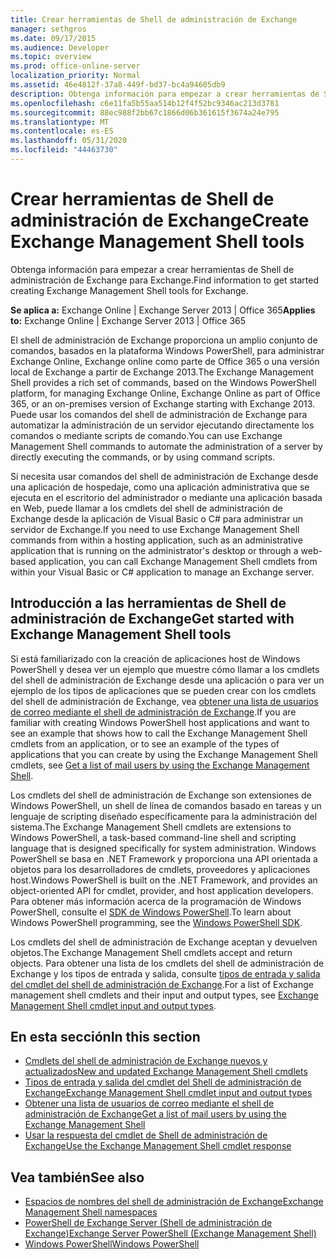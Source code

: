 ```yaml
---
title: Crear herramientas de Shell de administración de Exchange
manager: sethgros
ms.date: 09/17/2015
ms.audience: Developer
ms.topic: overview
ms.prod: office-online-server
localization_priority: Normal
ms.assetid: 46e4812f-37a8-449f-bd37-bc4a94605db9
description: Obtenga información para empezar a crear herramientas de Shell de administración de Exchange para Exchange.
ms.openlocfilehash: c6e11fa5b55aa514b12f4f52bc9346ac213d3781
ms.sourcegitcommit: 88ec988f2bb67c1866d06b361615f3674a24e795
ms.translationtype: MT
ms.contentlocale: es-ES
ms.lasthandoff: 05/31/2020
ms.locfileid: "44463730"
---
```

# <a name="create-exchange-management-shell-tools"></a><span data-ttu-id="10e46-103">Crear herramientas de Shell de administración de Exchange</span><span class="sxs-lookup"><span data-stu-id="10e46-103">Create Exchange Management Shell tools</span></span>

<span data-ttu-id="10e46-104">Obtenga información para empezar a crear herramientas de Shell de administración de Exchange para Exchange.</span><span class="sxs-lookup"><span data-stu-id="10e46-104">Find information to get started creating Exchange Management Shell tools for Exchange.</span></span>

<span data-ttu-id="10e46-105">**Se aplica a:** Exchange Online | Exchange Server 2013 | Office 365</span><span class="sxs-lookup"><span data-stu-id="10e46-105">**Applies to:** Exchange Online | Exchange Server 2013 | Office 365</span></span>
  
<span data-ttu-id="10e46-106">El shell de administración de Exchange proporciona un amplio conjunto de comandos, basados en la plataforma Windows PowerShell, para administrar Exchange Online, Exchange online como parte de Office 365 o una versión local de Exchange a partir de Exchange 2013.</span><span class="sxs-lookup"><span data-stu-id="10e46-106">The Exchange Management Shell provides a rich set of commands, based on the Windows PowerShell platform, for managing Exchange Online, Exchange Online as part of Office 365, or an on-premises version of Exchange starting with Exchange 2013.</span></span> <span data-ttu-id="10e46-107">Puede usar los comandos del shell de administración de Exchange para automatizar la administración de un servidor ejecutando directamente los comandos o mediante scripts de comando.</span><span class="sxs-lookup"><span data-stu-id="10e46-107">You can use Exchange Management Shell commands to automate the administration of a server by directly executing the commands, or by using command scripts.</span></span>
  
<span data-ttu-id="10e46-108">Si necesita usar comandos del shell de administración de Exchange desde una aplicación de hospedaje, como una aplicación administrativa que se ejecuta en el escritorio del administrador o mediante una aplicación basada en Web, puede llamar a los cmdlets del shell de administración de Exchange desde la aplicación de Visual Basic o C# para administrar un servidor de Exchange.</span><span class="sxs-lookup"><span data-stu-id="10e46-108">If you need to use Exchange Management Shell commands from within a hosting application, such as an administrative application that is running on the administrator's desktop or through a web-based application, you can call Exchange Management Shell cmdlets from within your Visual Basic or C# application to manage an Exchange server.</span></span>
  
## <a name="get-started-with-exchange-management-shell-tools"></a><span data-ttu-id="10e46-109">Introducción a las herramientas de Shell de administración de Exchange</span><span class="sxs-lookup"><span data-stu-id="10e46-109">Get started with Exchange Management Shell tools</span></span>
<span data-ttu-id="10e46-110"><a name="SP15GettingStartedTemplate_WhatDoYouNeed"> </a></span><span class="sxs-lookup"><span data-stu-id="10e46-110"><a name="SP15GettingStartedTemplate_WhatDoYouNeed"> </a></span></span>

<span data-ttu-id="10e46-111">Si está familiarizado con la creación de aplicaciones host de Windows PowerShell y desea ver un ejemplo que muestre cómo llamar a los cmdlets del shell de administración de Exchange desde una aplicación o para ver un ejemplo de los tipos de aplicaciones que se pueden crear con los cmdlets del shell de administración de Exchange, vea [obtener una lista de usuarios de correo mediante el shell de administración de Exchange](how-to-get-a-list-of-mail-users-by-using-the-exchange-management-shell.md).</span><span class="sxs-lookup"><span data-stu-id="10e46-111">If you are familiar with creating Windows PowerShell host applications and want to see an example that shows how to call the Exchange Management Shell cmdlets from an application, or to see an example of the types of applications that you can create by using the Exchange Management Shell cmdlets, see [Get a list of mail users by using the Exchange Management Shell](how-to-get-a-list-of-mail-users-by-using-the-exchange-management-shell.md).</span></span>
  
<span data-ttu-id="10e46-112">Los cmdlets del shell de administración de Exchange son extensiones de Windows PowerShell, un shell de línea de comandos basado en tareas y un lenguaje de scripting diseñado específicamente para la administración del sistema.</span><span class="sxs-lookup"><span data-stu-id="10e46-112">The Exchange Management Shell cmdlets are extensions to Windows PowerShell, a task-based command-line shell and scripting language that is designed specifically for system administration.</span></span> <span data-ttu-id="10e46-113">Windows PowerShell se basa en .NET Framework y proporciona una API orientada a objetos para los desarrolladores de cmdlets, proveedores y aplicaciones host.</span><span class="sxs-lookup"><span data-stu-id="10e46-113">Windows PowerShell is built on the .NET Framework, and provides an object-oriented API for cmdlet, provider, and host application developers.</span></span> <span data-ttu-id="10e46-114">Para obtener más información acerca de la programación de Windows PowerShell, consulte el [SDK de Windows PowerShell](https://msdn.microsoft.com/library/dd835506%28VS.85%29.aspx).</span><span class="sxs-lookup"><span data-stu-id="10e46-114">To learn about Windows PowerShell programming, see the [Windows PowerShell SDK](https://msdn.microsoft.com/library/dd835506%28VS.85%29.aspx).</span></span>
  
<span data-ttu-id="10e46-115">Los cmdlets del shell de administración de Exchange aceptan y devuelven objetos.</span><span class="sxs-lookup"><span data-stu-id="10e46-115">The Exchange Management Shell cmdlets accept and return objects.</span></span> <span data-ttu-id="10e46-116">Para obtener una lista de los cmdlets del shell de administración de Exchange y los tipos de entrada y salida, consulte [tipos de entrada y salida del cmdlet del shell de administración de Exchange](exchange-management-shell-cmdlet-input-and-output-types.md).</span><span class="sxs-lookup"><span data-stu-id="10e46-116">For a list of Exchange management shell cmdlets and their input and output types, see [Exchange Management Shell cmdlet input and output types](exchange-management-shell-cmdlet-input-and-output-types.md).</span></span>
  
## <a name="in-this-section"></a><span data-ttu-id="10e46-117">En esta sección</span><span class="sxs-lookup"><span data-stu-id="10e46-117">In this section</span></span>

- [<span data-ttu-id="10e46-118">Cmdlets del shell de administración de Exchange nuevos y actualizados</span><span class="sxs-lookup"><span data-stu-id="10e46-118">New and updated Exchange Management Shell cmdlets</span></span>](new-and-updated-exchange-management-shell-cmdlets.md)  
- [<span data-ttu-id="10e46-119">Tipos de entrada y salida del cmdlet del Shell de administración de Exchange</span><span class="sxs-lookup"><span data-stu-id="10e46-119">Exchange Management Shell cmdlet input and output types</span></span>](exchange-management-shell-cmdlet-input-and-output-types.md)
- [<span data-ttu-id="10e46-120">Obtener una lista de usuarios de correo mediante el shell de administración de Exchange</span><span class="sxs-lookup"><span data-stu-id="10e46-120">Get a list of mail users by using the Exchange Management Shell</span></span>](how-to-get-a-list-of-mail-users-by-using-the-exchange-management-shell.md)
- [<span data-ttu-id="10e46-121">Usar la respuesta del cmdlet de Shell de administración de Exchange</span><span class="sxs-lookup"><span data-stu-id="10e46-121">Use the Exchange Management Shell cmdlet response</span></span>](how-to-use-the-exchange-management-shell-cmdlet-response.md)


## <a name="see-also"></a><span data-ttu-id="10e46-122">Vea también</span><span class="sxs-lookup"><span data-stu-id="10e46-122">See also</span></span>

- [<span data-ttu-id="10e46-123">Espacios de nombres del shell de administración de Exchange</span><span class="sxs-lookup"><span data-stu-id="10e46-123">Exchange Management Shell namespaces</span></span>](exchange-management-shell-namespaces.md)  
- [<span data-ttu-id="10e46-124">PowerShell de Exchange Server (Shell de administración de Exchange)</span><span class="sxs-lookup"><span data-stu-id="10e46-124">Exchange Server PowerShell (Exchange Management Shell)</span></span>](https://docs.microsoft.com/powershell/exchange/exchange-server/exchange-management-shell?view=exchange-ps)  
- [<span data-ttu-id="10e46-125">Windows PowerShell</span><span class="sxs-lookup"><span data-stu-id="10e46-125">Windows PowerShell</span></span>](https://msdn.microsoft.com/library/dd835506%28v=vs.85%29.aspx)
    

